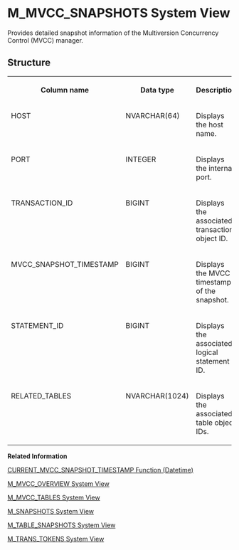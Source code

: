 <!-- loiob41f6b2680e84a69bd57209860a7b0b1 -->

# M\_MVCC\_SNAPSHOTS System View

Provides detailed snapshot information of the Multiversion Concurrency Control \(MVCC\) manager.



<a name="loiob41f6b2680e84a69bd57209860a7b0b1___m__m_v_c_c__s_n_a_p_s_h_o_t_s_1struct_M_MVCC_SNAPSHOTS"/>

## Structure


<table>
<tr>
<th valign="top">

Column name



</th>
<th valign="top">

Data type



</th>
<th valign="top">

Description



</th>
</tr>
<tr>
<td valign="top">

HOST



</td>
<td valign="top">

NVARCHAR\(64\)



</td>
<td valign="top">

Displays the host name.



</td>
</tr>
<tr>
<td valign="top">

PORT



</td>
<td valign="top">

INTEGER



</td>
<td valign="top">

Displays the internal port.



</td>
</tr>
<tr>
<td valign="top">

TRANSACTION\_ID



</td>
<td valign="top">

BIGINT



</td>
<td valign="top">

Displays the associated transaction object ID.



</td>
</tr>
<tr>
<td valign="top">

MVCC\_SNAPSHOT\_TIMESTAMP



</td>
<td valign="top">

BIGINT



</td>
<td valign="top">

Displays the MVCC timestamp of the snapshot.



</td>
</tr>
<tr>
<td valign="top">

STATEMENT\_ID



</td>
<td valign="top">

BIGINT



</td>
<td valign="top">

Displays the associated logical statement ID.



</td>
</tr>
<tr>
<td valign="top">

RELATED\_TABLES



</td>
<td valign="top">

NVARCHAR\(1024\)



</td>
<td valign="top">

Displays the associated table object IDs.



</td>
</tr>
</table>

**Related Information**  


[CURRENT\_MVCC\_SNAPSHOT\_TIMESTAMP Function \(Datetime\)](../../010-SQL-Reference/011-SQL-Functions/current-mvcc-snapshot-timestamp-function-datetime-f15c8a4.md "Returns the timestamp of the current MVCC snapshot in SSSS format (seconds past midnight).")

[M\_MVCC\_OVERVIEW System View](m-mvcc-overview-system-view-f405b73.md "Provides an overview of the row-store Multiversion Concurrency Control (MVCC) manager.")

[M\_MVCC\_TABLES System View](m-mvcc-tables-system-view-20b5e31.md "Provides statistics for the row-store Multiversion Concurrency Control (MVCC) manager.")

[M\_SNAPSHOTS System View](m-snapshots-system-view-20c5439.md "Provides information about existing snapshots.")

[M\_TABLE\_SNAPSHOTS System View](m-table-snapshots-system-view-f413b69.md "Provides snapshot information for tables that are blocked by table-wise GC.")

[M\_TRANS\_TOKENS System View](m-trans-tokens-system-view-f760316.md "Provides information about all active transaction tokens.")


